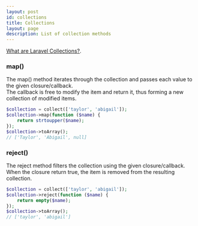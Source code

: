 ```yaml
---
layout: post
id: collections
title: Collections
layout: page
description: List of collection methods
---
```


[What are Laravel Collections?](/guides/laravel_introduction_to_collections).


### map()
The map() method iterates through the collection and passes each value to the given closure/callback.   
The callback is free to modify the item and return it, thus forming a new collection of modified items.
``` php
$collection = collect(['taylor', 'abigail']);
$collection->map(function ($name) { 
    return strtoupper($name);
});
$collection->toArray(); 
// ['Taylor', 'Abigail', null]
```


### reject()
The reject method filters the collection using the given closure/callback.  
When the closure return true, the item is removed from the resulting collection.

``` php
$collection = collect(['taylor', 'abigail']);
$collection->reject(function ($name) {
    return empty($name);
});
$collection->toArray(); 
// ['taylor', 'abigail']
```
